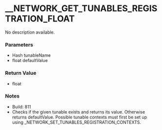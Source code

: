 # __NETWORK_GET_TUNABLES_REGISTRATION_FLOAT

No description available.

### Parameters
* Hash tunableName
* float defaultValue

### Return Value
* float

### Notes
* Build: 811
* Checks if the given tunable exists and returns its value. Otherwise returns defaultValue.
Possible tunable contexts must first be set up using _NETWORK_SET_TUNABLES_REGISTRATION_CONTEXTS.

